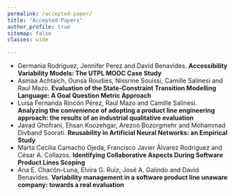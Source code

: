 ```yaml
---
permalink: /accepted-paper/
title: "Accepted Papers"
author_profile: true
sitemap: false
classes: wide

---
```


  - Germania Rodriguez, Jennifer Perez and David Benavides. **Accessibility Variability Models: The UTPL MOOC Case Study**
  - Asmaa Achtaich, Ounsa Roudies, Nissrine Souissi, Camille Salinesi and Raul Mazo. **Evaluation of the State-Constraint Transition Modelling Language: A Goal Question Metric Approach**
  - Luisa Fernanda Rincón Pérez, Raul Mazo and Camille Salinesi. **Analyzing the convenience of adopting a product line engineering approach: the results of an industrial qualitative evaluation**
  - Javad Ghofrani, Ehsan Koozehgar, Arezoo Bozorgmehr and Mohammad Divband Soorati. **Reusability in Artificial Neural Networks: an Empirical Study**	
  - Marta Cecilia Camacho Ojeda, Francisco Javier Álvarez Rodriguez and César A. Collazos. **Identifying Collaborative Aspects During Software Product Lines Scoping**
  - Ana E. Chacón-Luna, Elvira G. Ruiz, José A. Galindo and David Benavides. **Variability management in a software product line unaware company: towards a real evaluation**


